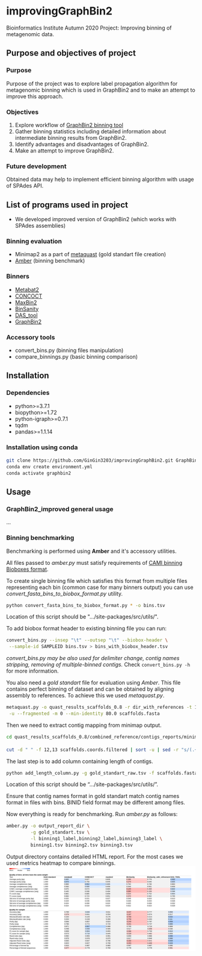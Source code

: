 # improvingGraphBin2
Bioinformatics Institute Autumn 2020 Project: Improving binning of metagenomic data.

## Purpose and objectives of project
### Purpose
Purpose of the project was to explore label propagation algorithm for metagenomic binning which is used in GraphBin2 and to make an attempt to improve this approach.

### Objectives
1. Explore workflow of [GraphBin2 binning tool](https://github.com/Vini2/GraphBin2)
2. Gather binning statistics including detailed information about intermediate binning results from GraphBin2.
3. Identify advantages and disadvantages of GraphBin2.
4. Make an attempt to improve GraphBin2.

### Future development
Obtained data may help to implement efficient binning algorithm with usage of SPAdes API.

## List of programs used in project
* We developed improved version of GraphBin2 (which works with SPAdes assemblies)

### Binning evaluation
* Minimap2 as a part of [metaquast](https://github.com/ablab/quast) (gold standart file creation)
* [Amber](https://github.com/CAMI-challenge/AMBER) (binning benchmark)

### Binners
* [Metabat2](https://bitbucket.org/berkeleylab/metabat/src/master/) 
* [CONCOCT](https://github.com/BinPro/CONCOCT)
* [MaxBin2](https://sourceforge.net/projects/maxbin2/)
* [BinSanity](https://github.com/edgraham/BinSanity)
* [DAS_tool](https://github.com/cmks/DAS_Tool)
* [GraphBin2](https://github.com/Vini2/GraphBin2)

### Accessory tools
* convert_bins.py (binning files manipulation)
* compare_binnings.py (basic binning comparison)

## Installation
### Dependencies
* python>=3.7.1
* biopython>=1.72
* python-igraph>=0.7.1
* tqdm
* pandas>=1.1.14

### Installation using conda
```bash
git clone https://github.com/GinGin3203/improvingGraphBin2.git GraphBin2_improved
conda env create environment.yml
conda activate graphbin2
```

## Usage
### GraphBin2_improved general usage
...

### Binning benchmarking
Benchmarking is performed using **Amber** and it's accessory utilities.

All files passed to *amber.py* must satisfy requirements of [CAMI binning Bioboxes format](https://github.com/bioboxes/rfc/tree/master/data-format).

To create single binning file which satisfies this format from multiple files representing each bin (common case for many binners output) you can use *convert_fasta_bins_to_biobox_format.py* utility.

```bash
python convert_fasta_bins_to_biobox_format.py * -o bins.tsv
```

Location of this script should be ".../site-packages/src/utils/".

To add biobox format header to existing binning file you can run:

```bash
convert_bins.py --insep "\t" --outsep "\t" --biobox-header \
 --sample-id SAMPLEID bins.tsv > bins_with_biobox_header.tsv
```
*convert_bins.py may be also used for delimiter change, contig names stripping, removing of multiple-binned contigs.*
Check `convert_bins.py -h` for more information. 

You also need a *gold standart* file for evaluation using *Amber*. This file contains perfect binning of dataset and can be obtained by aligning assembly to references. To achieve this we used *metaquast.py*.
```bash
metaquast.py -o quast_results_scaffolds_0.8 -r dir_with_references -t 16 \
 -u --fragmented -m 0 --min-identity 80.0 scaffolds.fasta
```
Then we need to extract contig mapping from minimap output.
```bash
cd quast_results_scaffolds_0.8/combined_reference/contigs_reports/minimap_output/

cut -d " " -f 12,13 scaffolds.coords.filtered | sort -u | sed -r "s/(.+) (.+)/\2\t\1/g" > gold_standart_raw.tsv
```
The last step is to add column containing length of contigs.
```bash
python add_length_column.py -g gold_standart_raw.tsv -f scaffolds.fasta > gold_standart.tsv
```
Location of this script should be “…/site-packages/src/utils/”.

Ensure that contig names format in gold standart match contig names format in files with bins. BINID field format may be different among files.

Now everything is ready for benchmarking. Run *amber.py* as follows:
```bash
amber.py -o output_report_dir \
         -g gold_standart.tsv \
         -l binning1_label,binning2_label,binning3_label \
         binning1.tsv binning2.tsv binning3.tsv
```
Output directory contains detailed HTML report. For the most cases we used metrics heatmap to compare binnings.
![](./images/Amber_heatmap_example.png)